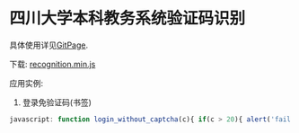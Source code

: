 # 四川大学本科教务系统验证码识别
具体使用详见[GitPage](http://scu.edu.pl/scu_captcha_recognition/). 

下载: [recognition.min.js](http://scu.edu.pl/scu_captcha_recognition/download/recognition.min.js)

应用实例: 

1. 登录免验证码(书签)
```javascript
javascript: function login_without_captcha(c){ if(c > 20){ alert('fail to recognize!'); }else{ c++; var usr = document.getElementById('input_username').value; var pwd = document.getElementById('input_password').value; getCaptcha().then(res=>getLabels(res)).then(res=>{ var xhr = new XMLHttpRequest(); xhr.open('post','/j_spring_security_check'); xhr.setRequestHeader('Content-Type','application/x-www-form-urlencoded'); xhr.send('j_username='+ usr +'&j_password='+ pwd +'&j_captcha='+ res); xhr.onload=function(){ if(/badCaptcha/.test(xhr.responseURL)){ login_without_captcha(c); }else{ window.location.href=xhr.responseURL; } } }); } }; var s = document.createElement('script'); s.src='https://scu.edu.pl/scu_captcha_recognition/download/recognition.min.js'; document.body.appendChild(s); s.onload=function(){ document.getElementById('captchaImg').style='display:none'; document.getElementById('input_checkcode').style='display:none'; document.getElementById('loginButton').onclick =function(e){ e.preventDefault(); login_without_captcha(0); }; }; void 0;
```
